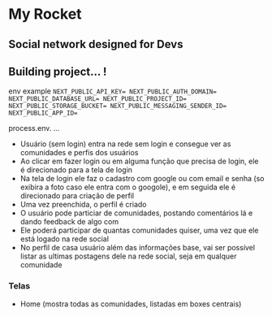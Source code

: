 # My Rocket
## Social network designed for Devs

## Building project... !

env example
`NEXT_PUBLIC_API_KEY=
NEXT_PUBLIC_AUTH_DOMAIN=
NEXT_PUBLIC_DATABASE_URL=
NEXT_PUBLIC_PROJECT_ID=
NEXT_PUBLIC_STORAGE_BUCKET=
NEXT_PUBLIC_MESSAGING_SENDER_ID=
NEXT_PUBLIC_APP_ID=`

process.env. ...

- Usuário (sem login) entra na rede sem login e consegue ver as comunidades e perfis dos usuários
- Ao clicar em fazer login ou em alguma função que precisa de login, ele é direcionado para a tela de login
- Na tela de login ele faz o cadastro com google ou com email e senha (so exibira a foto caso ele entra com o googole), e em seguida ele é direcionado para criação de perfil
- Uma vez preenchida, o perfil é criado
- O usuário pode particiar de comunidades, postando comentários lá e dando feedback de algo com
- Ele poderá participar de quantas comunidades quiser, uma vez que ele está logado na rede social
- No perfil de casa usuário além das informações base, vai ser possível listar as ultimas postagens dele na rede social, seja em qualquer comunidade

### Telas

- Home (mostra todas as comunidades, listadas em boxes centrais)
